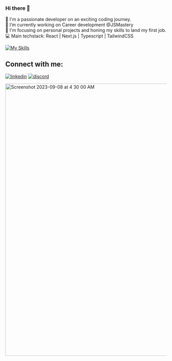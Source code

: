 ### Hi there 👋

🚀 I'm a passionate developer on an exciting coding journey. <br />
🔭 I’m currently working on Career development @JSMastery <br />
🔭 I'm focusing on personal projects and honing my skills to land my first job. <br />
💻 Main techstack: React | Next.js | Typescript | TailwindCSS 

[![My Skills](https://skillicons.dev/icons?i=react,nextjs,ts,tailwind,vscode&perline=5)](https://skillicons.dev)

## Connect with me:
[![linkedin](https://skillicons.dev/icons?i=linkedin)](https://www.linkedin.com/in/miguel-andres-rodriguez/)
[![discord](https://skillicons.dev/icons?i=discord)](andrest8)

<img width="848" alt="Screenshot 2023-09-08 at 4 30 00 AM" src="https://github.com/mlguels/mlguels/assets/104812366/a9607915-83f9-4530-a9d9-14b9cbc20a9f">
